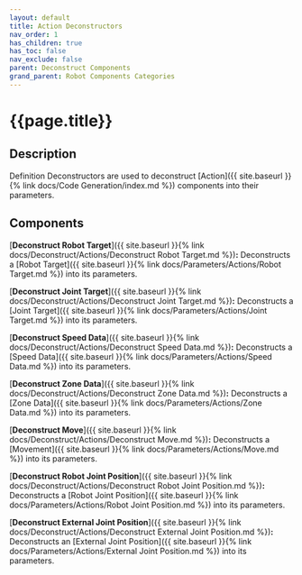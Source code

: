 ```yaml
---
layout: default
title: Action Deconstructors
nav_order: 1
has_children: true
has_toc: false
nav_exclude: false
parent: Deconstruct Components
grand_parent: Robot Components Categories
---
```


# **{{page.title}}**

## **Description**

Definition Deconstructors are used to deconstruct [Action]({{ site.baseurl }}{% link docs/Code Generation/index.md %}) components into their parameters.

## **Components**

[**Deconstruct Robot Target**]({{ site.baseurl }}{% link docs/Deconstruct/Actions/Deconstruct Robot Target.md %})**:** Deconstructs a [Robot Target]({{ site.baseurl }}{% link docs/Parameters/Actions/Robot Target.md %}) into its parameters. 

[**Deconstruct Joint Target**]({{ site.baseurl }}{% link docs/Deconstruct/Actions/Deconstruct Joint Target.md %})**:** Deconstructs a [Joint Target]({{ site.baseurl }}{% link docs/Parameters/Actions/Joint Target.md %}) into its parameters. 

[**Deconstruct Speed Data**]({{ site.baseurl }}{% link docs/Deconstruct/Actions/Deconstruct Speed Data.md %})**:** Deconstructs a [Speed Data]({{ site.baseurl }}{% link docs/Parameters/Actions/Speed Data.md %}) into its parameters.

[**Deconstruct Zone Data**]({{ site.baseurl }}{% link docs/Deconstruct/Actions/Deconstruct Zone Data.md %})**:** Deconstructs a [Zone Data]({{ site.baseurl }}{% link docs/Parameters/Actions/Zone Data.md %}) into its parameters. 

[**Deconstruct Move**]({{ site.baseurl }}{% link docs/Deconstruct/Actions/Deconstruct Move.md %})**:** Deconstructs a [Movement]({{ site.baseurl }}{% link docs/Parameters/Actions/Move.md %}) into its parameters.

[**Deconstruct Robot Joint Position**]({{ site.baseurl }}{% link docs/Deconstruct/Actions/Deconstruct Robot Joint Position.md %})**:** Deconstructs a [Robot Joint Position]({{ site.baseurl }}{% link docs/Parameters/Actions/Robot Joint Position.md %}) into its parameters.

[**Deconstruct External Joint Position**]({{ site.baseurl }}{% link docs/Deconstruct/Actions/Deconstruct External Joint Position.md %})**:** Deconstructs an [External Joint Position]({{ site.baseurl }}{% link docs/Parameters/Actions/External Joint Position.md %}) into its parameters.

